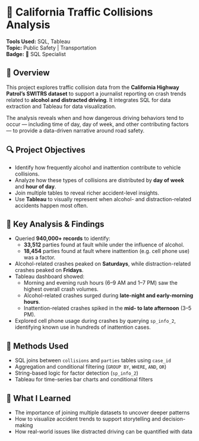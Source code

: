 # 🚗 California Traffic Collisions Analysis

**Tools Used:** SQL, Tableau  
**Topic:** Public Safety | Transportation  
**Badge:** 🏅 SQL Specialist

## 📘 Overview

This project explores traffic collision data from the **California Highway Patrol’s SWITRS dataset** to support a journalist reporting on crash trends related to **alcohol and distracted driving**. It integrates SQL for data extraction and Tableau for data visualization.

The analysis reveals when and how dangerous driving behaviors tend to occur — including time of day, day of week, and other contributing factors — to provide a data-driven narrative around road safety.

## 🔍 Project Objectives

- Identify how frequently alcohol and inattention contribute to vehicle collisions.
- Analyze how these types of collisions are distributed by **day of week** and **hour of day**.
- Join multiple tables to reveal richer accident-level insights.
- Use **Tableau** to visually represent when alcohol- and distraction-related accidents happen most often.

## 🧮 Key Analysis & Findings

- Queried **940,000+ records** to identify:
  - **33,512** parties found at fault while under the influence of alcohol.
  - **18,454** parties found at fault where inattention (e.g. cell phone use) was a factor.
- Alcohol-related crashes peaked on **Saturdays**, while distraction-related crashes peaked on **Fridays**.
- Tableau dashboard showed:
  - Morning and evening rush hours (6–9 AM and 1–7 PM) saw the highest overall crash volumes.
  - Alcohol-related crashes surged during **late-night and early-morning hours**.
  - Inattention-related crashes spiked in the **mid- to late afternoon** (3–5 PM).
- Explored cell phone usage during crashes by querying `sp_info_2`, identifying known use in hundreds of inattention cases.

## 🧰 Methods Used

- SQL joins between `collisions` and `parties` tables using `case_id`
- Aggregation and conditional filtering (`GROUP BY`, `WHERE`, `AND`, `OR`)
- String-based logic for factor detection (`sp_info_2`)
- Tableau for time-series bar charts and conditional filters

## 💬 What I Learned

- The importance of joining multiple datasets to uncover deeper patterns
- How to visualize accident trends to support storytelling and decision-making
- How real-world issues like distracted driving can be quantified with data
